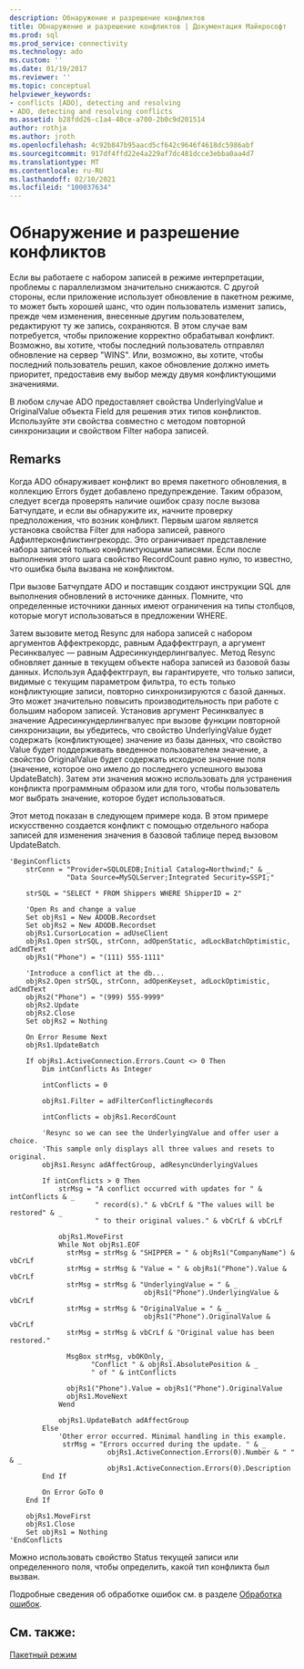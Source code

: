 ```yaml
---
description: Обнаружение и разрешение конфликтов
title: Обнаружение и разрешение конфликтов | Документация Майкрософт
ms.prod: sql
ms.prod_service: connectivity
ms.technology: ado
ms.custom: ''
ms.date: 01/19/2017
ms.reviewer: ''
ms.topic: conceptual
helpviewer_keywords:
- conflicts [ADO], detecting and resolving
- ADO, detecting and resolving conflicts
ms.assetid: b28fdd26-c1a4-40ce-a700-2b0c9d201514
author: rothja
ms.author: jroth
ms.openlocfilehash: 4c92b847b95aacd5cf642c9646f4618dc5986abf
ms.sourcegitcommit: 917df4ffd22e4a229af7dc481dcce3ebba0aa4d7
ms.translationtype: MT
ms.contentlocale: ru-RU
ms.lasthandoff: 02/10/2021
ms.locfileid: "100037634"
---
```

# <a name="detecting-and-resolving-conflicts"></a>Обнаружение и разрешение конфликтов
Если вы работаете с набором записей в режиме интерпретации, проблемы с параллелизмом значительно снижаются. С другой стороны, если приложение использует обновление в пакетном режиме, то может быть хорошей шанс, что один пользователь изменит запись, прежде чем изменения, внесенные другим пользователем, редактируют ту же запись, сохраняются. В этом случае вам потребуется, чтобы приложение корректно обрабатывал конфликт. Возможно, вы хотите, чтобы последний пользователь отправлял обновление на сервер "WINS". Или, возможно, вы хотите, чтобы последний пользователь решил, какое обновление должно иметь приоритет, предоставив ему выбор между двумя конфликтующими значениями.  
  
 В любом случае ADO предоставляет свойства UnderlyingValue и OriginalValue объекта Field для решения этих типов конфликтов. Используйте эти свойства совместно с методом повторной синхронизации и свойством Filter набора записей.  
  
## <a name="remarks"></a>Remarks  
 Когда ADO обнаруживает конфликт во время пакетного обновления, в коллекцию Errors будет добавлено предупреждение. Таким образом, следует всегда проверять наличие ошибок сразу после вызова Батчупдате, и если вы обнаружите их, начните проверку предположения, что возник конфликт. Первым шагом является установка свойства Filter для набора записей, равного Адфилтерконфликтингрекордс. Это ограничивает представление набора записей только конфликтующими записями. Если после выполнения этого шага свойство RecordCount равно нулю, то известно, что ошибка была вызвана не конфликтом.  
  
 При вызове Батчупдате ADO и поставщик создают инструкции SQL для выполнения обновлений в источнике данных. Помните, что определенные источники данных имеют ограничения на типы столбцов, которые могут использоваться в предложении WHERE.  
  
 Затем вызовите метод Resync для набора записей с набором аргументов Аффектрекордс, равным Адаффектграуп, а аргумент Ресинквалуес — равным Адресинкундерлингвалуес. Метод Resync обновляет данные в текущем объекте набора записей из базовой базы данных. Используя Адаффектграуп, вы гарантируете, что только записи, видимые с текущим параметром фильтра, то есть только конфликтующие записи, повторно синхронизируются с базой данных. Это может значительно повысить производительность при работе с большим набором записей. Установив аргумент Ресинквалуес в значение Адресинкундерлингвалуес при вызове функции повторной синхронизации, вы убедитесь, что свойство UnderlyingValue будет содержать (конфликтующее) значение из базы данных, что свойство Value будет поддерживать введенное пользователем значение, а свойство OriginalValue будет содержать исходное значение поля (значение, которое оно имело до последнего успешного вызова UpdateBatch). Затем эти значения можно использовать для устранения конфликта программным образом или для того, чтобы пользователь мог выбрать значение, которое будет использоваться.  
  
 Этот метод показан в следующем примере кода. В этом примере искусственно создается конфликт с помощью отдельного набора записей для изменения значения в базовой таблице перед вызовом UpdateBatch.  
  
```  
'BeginConflicts  
    strConn = "Provider=SQLOLEDB;Initial Catalog=Northwind;" & _  
              "Data Source=MySQLServer;Integrated Security=SSPI;"  
  
    strSQL = "SELECT * FROM Shippers WHERE ShipperID = 2"  
  
    'Open Rs and change a value  
    Set objRs1 = New ADODB.Recordset  
    Set objRs2 = New ADODB.Recordset  
    objRs1.CursorLocation = adUseClient  
    objRs1.Open strSQL, strConn, adOpenStatic, adLockBatchOptimistic, adCmdText  
    objRs1("Phone") = "(111) 555-1111"  
  
    'Introduce a conflict at the db...  
    objRs2.Open strSQL, strConn, adOpenKeyset, adLockOptimistic, adCmdText  
    objRs2("Phone") = "(999) 555-9999"  
    objRs2.Update  
    objRs2.Close  
    Set objRs2 = Nothing  
  
    On Error Resume Next  
    objRs1.UpdateBatch  
  
    If objRs1.ActiveConnection.Errors.Count <> 0 Then  
        Dim intConflicts As Integer  
  
        intConflicts = 0  
  
        objRs1.Filter = adFilterConflictingRecords  
  
        intConflicts = objRs1.RecordCount  
  
        'Resync so we can see the UnderlyingValue and offer user a choice.  
        'This sample only displays all three values and resets to original.  
        objRs1.Resync adAffectGroup, adResyncUnderlyingValues  
  
        If intConflicts > 0 Then  
            strMsg = "A conflict occurred with updates for " & intConflicts & _  
                     " record(s)." & vbCrLf & "The values will be restored" & _  
                     " to their original values." & vbCrLf & vbCrLf  
  
            objRs1.MoveFirst  
            While Not objRs1.EOF  
              strMsg = strMsg & "SHIPPER = " & objRs1("CompanyName") & vbCrLf  
              strMsg = strMsg & "Value = " & objRs1("Phone").Value & vbCrLf  
              strMsg = strMsg & "UnderlyingValue = " & _  
                                 objRs1("Phone").UnderlyingValue & vbCrLf  
              strMsg = strMsg & "OriginalValue = " & _  
                                 objRs1("Phone").OriginalValue & vbCrLf  
              strMsg = strMsg & vbCrLf & "Original value has been restored."  
  
              MsgBox strMsg, vbOKOnly, _  
                    "Conflict " & objRs1.AbsolutePosition & _  
                    " of " & intConflicts  
  
              objRs1("Phone").Value = objRs1("Phone").OriginalValue  
              objRs1.MoveNext  
            Wend  
  
            objRs1.UpdateBatch adAffectGroup  
        Else  
            'Other error occurred. Minimal handling in this example.  
             strMsg = "Errors occurred during the update. " & _  
                        objRs1.ActiveConnection.Errors(0).Number & " " & _  
                        objRs1.ActiveConnection.Errors(0).Description  
        End If  
  
        On Error GoTo 0  
    End If  
  
    objRs1.MoveFirst  
    objRs1.Close  
    Set objRs1 = Nothing  
'EndConflicts  
```  
  
 Можно использовать свойство Status текущей записи или определенного поля, чтобы определить, какой тип конфликта был вызван.  
  
 Подробные сведения об обработке ошибок см. в разделе [Обработка ошибок](./error-handling.md).  
  
## <a name="see-also"></a>См. также:  
 [Пакетный режим](./batch-mode.md)